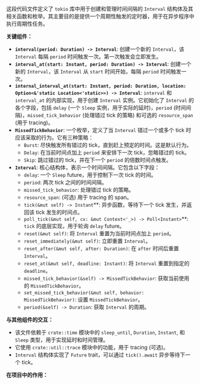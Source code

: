 这段代码文件定义了 `tokio` 库中用于创建和管理时间间隔的 `Interval` 结构体及其相关函数和枚举。其主要目的是提供一个周期性触发的定时器，用于在异步程序中执行周期性任务。

**关键组件：**

*   **`interval(period: Duration) -> Interval`**:  创建一个新的 `Interval`，该 `Interval` 每隔 `period` 时间触发一次。第一次触发会立即发生。
*   **`interval_at(start: Instant, period: Duration) -> Interval`**:  创建一个新的 `Interval`，该 `Interval` 从 `start` 时间开始，每隔 `period` 时间触发一次。
*   **`internal_interval_at(start: Instant, period: Duration, location: Option<&'static Location<'static>>) -> Interval`**:  `interval` 和 `interval_at` 的内部实现，用于创建 `Interval` 实例。它初始化了 `Interval` 的各个字段，包括 `delay` (一个 `Sleep` 实例，用于实际的延时)，`period` (时间间隔)，`missed_tick_behavior` (处理错过 tick 的策略) 和可选的 `resource_span` (用于 tracing)。
*   **`MissedTickBehavior`**:  一个枚举，定义了当 `Interval` 错过一个或多个 tick 时应该采取的行为。它有三种策略：
    *   `Burst`:  尽快触发所有错过的 tick，直到赶上预定的时间。这是默认行为。
    *   `Delay`:  在当前时间点加上 `period` 来安排下一次 tick，忽略错过的 tick。
    *   `Skip`:  跳过错过的 tick，并在下一个 `period` 的倍数时间点触发。
*   **`Interval`**:  核心结构体，表示一个时间间隔。它包含以下字段：
    *   `delay`:  一个 `Sleep` future，用于控制下一次 tick 的时间。
    *   `period`:  两次 tick 之间的时间间隔。
    *   `missed_tick_behavior`:  处理错过 tick 的策略。
    *   `resource_span`:  (可选) 用于 tracing 的 span。
    *   `tick(&mut self) -> Instant`**:  异步函数，等待下一个 tick 发生，并返回该 tick 发生的时间点。
    *   `poll_tick(&mut self, cx: &mut Context<'_>) -> Poll<Instant>`**:  `tick` 的底层实现，用于轮询 `delay` future。
    *   `reset(&mut self)`:  将 `Interval` 重置为当前时间点加上 `period`。
    *   `reset_immediately(&mut self)`:  立即重置 `Interval`。
    *   `reset_after(&mut self, after: Duration)`:  在 `after` 时间后重置 `Interval`。
    *   `reset_at(&mut self, deadline: Instant)`:  将 `Interval` 重置到指定的 `deadline`。
    *   `missed_tick_behavior(&self) -> MissedTickBehavior`:  获取当前使用的 `MissedTickBehavior`。
    *   `set_missed_tick_behavior(&mut self, behavior: MissedTickBehavior)`:  设置 `MissedTickBehavior`。
    *   `period(&self) -> Duration`:  获取 `Interval` 的周期。

**与其他组件的交互：**

*   该文件依赖于 `crate::time` 模块中的 `sleep_until`, `Duration`, `Instant`, 和 `Sleep` 类型，用于实现延时和时间管理。
*   它使用 `crate::util::trace` 模块中的功能，用于 tracing (可选)。
*   `Interval` 结构体实现了 `Future` trait，可以通过 `tick().await` 异步等待下一个 tick。

**在项目中的作用：**
